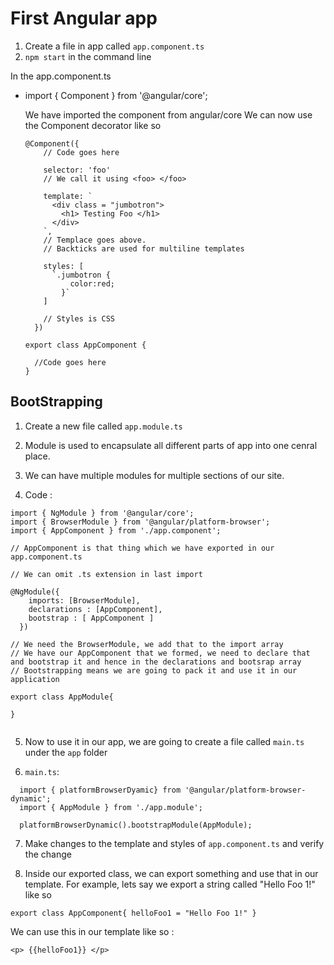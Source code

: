 # First Angular app

1. Create a file in app called `app.component.ts`
2. `npm start` in the command line

In the app.component.ts

  * import { Component } from '@angular/core';

    We have imported the component from angular/core
    We can now use the Component decorator like so

    ```
    @Component({
        // Code goes here

        selector: 'foo'
        // We call it using <foo> </foo>

        template: `
          <div class = "jumbotron">
            <h1> Testing Foo </h1>
          </div>
        `,
        // Templace goes above.
        // Backticks are used for multiline templates

        styles: [
          `.jumbotron {
              color:red;
            }`
        ]

        // Styles is CSS
      })

    export class AppComponent {

      //Code goes here
    }

    ```

## BootStrapping

1. Create a new file called `app.module.ts`
2. Module is used to encapsulate all different parts of app into one cenral place.
3. We can have multiple modules for multiple sections of our site.

4. Code :

```
import { NgModule } from '@angular/core';
import { BrowserModule } from '@angular/platform-browser';
import { AppComponent } from './app.component';

// AppComponent is that thing which we have exported in our app.component.ts

// We can omit .ts extension in last import

@NgModule({
    imports: [BrowserModule],
    declarations : [AppComponent],
    bootstrap : [ AppComponent ]
  })

// We need the BrowserModule, we add that to the import array
// We have our AppComponent that we formed, we need to declare that and bootstrap it and hence in the declarations and bootsrap array
// Bootstrapping means we are going to pack it and use it in our application

export class AppModule{

}


```

5. Now to use it in our app, we are going to create a file called `main.ts` under the `app` folder

6. `main.ts`:

```
  import { platformBrowserDyamic} from '@angular/platform-browser-dynamic';
  import { AppModule } from './app.module';

  platformBrowserDynamic().bootstrapModule(AppModule);
```

7. Make changes to the template and styles of `app.component.ts` and verify the change

8. Inside our exported class, we can export something and use that in our template. For example, lets say we export a string called "Hello Foo 1!" like so

`export class AppComponent{
  helloFoo1 = "Hello Foo 1!"
  }`

  We can use this in our template like so :

  `<p> {{helloFoo1}} </p>` 
